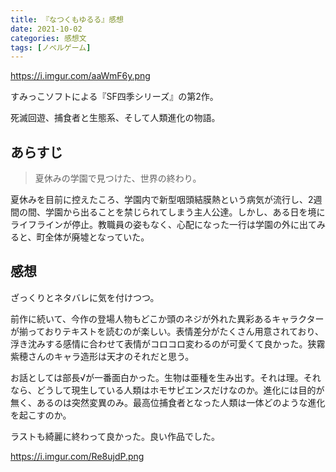 ```yaml
---
title: 『なつくもゆるる』感想
date: 2021-10-02
categories: 感想文
tags: [ノベルゲーム]
---
```


https://i.imgur.com/aaWmF6y.png

すみっこソフトによる『SF四季シリーズ』の第2作。

死滅回遊、捕食者と生態系、そして人類進化の物語。

## あらすじ

> 夏休みの学園で見つけた、世界の終わり。

夏休みを目前に控えたころ、学園内で新型咽頭結膜熱という病気が流行し、2週間の間、学園から出ることを禁じられてしまう主人公達。しかし、ある日を境にライフラインが停止。教職員の姿もなく、心配になった一行は学園の外に出てみると、町全体が廃墟となっていた。

## 感想

ざっくりとネタバレに気を付けつつ。

前作に続いて、今作の登場人物もどこか頭のネジが外れた異彩あるキャラクターが揃っておりテキストを読むのが楽しい。表情差分がたくさん用意されており、浮き沈みする感情に合わせて表情がコロコロ変わるのが可愛くて良かった。狭霧紫穂さんのキャラ造形は天才のそれだと思う。

お話としては部長√が一番面白かった。生物は亜種を生み出す。それは理。それなら、どうして現生している人類はホモサピエンスだけなのか。進化には目的が無く、あるのは突然変異のみ。最高位捕食者となった人類は一体どのような進化を起こすのか。

ラストも綺麗に終わって良かった。良い作品でした。

https://i.imgur.com/Re8ujdP.png